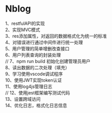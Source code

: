 # Nblog
1、restfulAPI的实现  
2、实现MVC模式  
3、res添加属性，对返回的数据格式化为统一的标准  
4、对错误进行通过中间件进行统一处理  
5、用户管理的简单增删改查接口  
6、用户列表查询的封装处理  
// 7、npm run build 初始化创建管理员用户  
8、读出数据的二次处理（填充）  
9、学习使用vscode调试程序  
10、使用JWT实现token认证  
11、使用log4js管理日志  
// 12、使用jest框架编写测试代码  
13、设置跨域访问  
14、优化日志，格式化日志信息    
